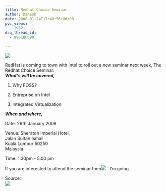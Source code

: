 ```yaml
---
title: Redhat Choice Seminar
author: Danesh
date: 2008-01-24T17:48:56+00:00
pvc_views:
  - 1962
dsq_thread_id:
  - 896186699

---
```

![][1]

RedHat is coming to town with Intel to roll out a new seminar next week, The Redhat Choice Seminar.  
_**What's will be covered,**_

1. Why FOSS?

2. Entreprise on Intel

3. Integrated Virtualization

_**When and where,**_

Date: 29th January 2008

Venue: Sheraton Imperial Hotel,  
Jalan Sultan Ismail  
Kuala Lumpur 50250  
Malaysia

Time: 1.30pm - 5.00 pm

If you are interested to attend the seminar then<img src="http://img242.imageshack.us/img242/5623/btnregisterek4.jpg" border="0" /> . I'm going.

Source:  
[<img src="http://img166.imageshack.us/img166/482/choicelogost8.jpg" border="0" />][2]

 [1]: http://img186.imageshack.us/img186/2646/banner720nc2.jpg
 [2]: http://www.isthereachoice.com/